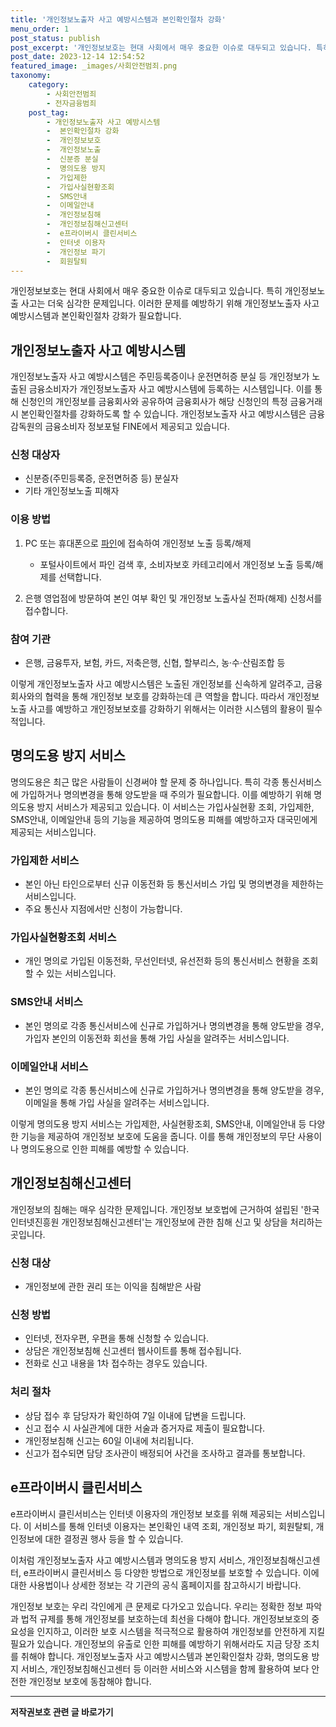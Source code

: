 ```yaml
---
title: '개인정보노출자 사고 예방시스템과 본인확인절차 강화'
menu_order: 1
post_status: publish
post_excerpt: '개인정보보호는 현대 사회에서 매우 중요한 이슈로 대두되고 있습니다. 특히 개인정보노출 사고는 더욱 심각한 문제입니다. 이러한 문제를 예방하기 위해 개인정보노출자 사고 예방시스템과 본인확인절차 강화가 필요합니다.'
post_date: 2023-12-14 12:54:52
featured_image: _images/사회안전범죄.png
taxonomy:
    category:
        - 사회안전범죄
        - 전자금융범죄
    post_tag:
        - 개인정보노출자 사고 예방시스템
        -  본인확인절차 강화
        -  개인정보보호
        -  개인정보노출
        -  신분증 분실
        -  명의도용 방지
        -  가입제한
        -  가입사실현황조회
        -  SMS안내
        -  이메일안내
        -  개인정보침해
        -  개인정보침해신고센터
        -  e프라이버시 클린서비스
        -  인터넷 이용자
        -  개인정보 파기
        -  회원탈퇴
---
```




개인정보보호는 현대 사회에서 매우 중요한 이슈로 대두되고 있습니다. 특히 개인정보노출 사고는 더욱 심각한 문제입니다. 이러한 문제를 예방하기 위해 개인정보노출자 사고 예방시스템과 본인확인절차 강화가 필요합니다.

## 개인정보노출자 사고 예방시스템

개인정보노출자 사고 예방시스템은 주민등록증이나 운전면허증 분실 등 개인정보가 노출된 금융소비자가 개인정보노출자 사고 예방시스템에 등록하는 시스템입니다. 이를 통해 신청인의 개인정보를 금융회사와 공유하여 금융회사가 해당 신청인의 특정 금융거래 시 본인확인절차를 강화하도록 할 수 있습니다. 개인정보노출자 사고 예방시스템은 금융감독원의 금융소비자 정보포털 FINE에서 제공되고 있습니다.

### 신청 대상자

- 신분증(주민등록증, 운전면허증 등) 분실자
- 기타 개인정보노출 피해자

### 이용 방법

1. PC 또는 휴대폰으로 [파인](http://fine.fss.or.kr)에 접속하여 개인정보 노출 등록/해제
   - 포털사이트에서 파인 검색 후, 소비자보호 카테고리에서 개인정보 노출 등록/해제를 선택합니다.

2. 은행 영업점에 방문하여 본인 여부 확인 및 개인정보 노출사실 전파(해제) 신청서를 접수합니다.

### 참여 기관

- 은행, 금융투자, 보험, 카드, 저축은행, 신협, 할부리스, 농·수·산림조합 등

이렇게 개인정보노출자 사고 예방시스템은 노출된 개인정보를 신속하게 알려주고, 금융회사와의 협력을 통해 개인정보 보호를 강화하는데 큰 역할을 합니다. 따라서 개인정보노출 사고를 예방하고 개인정보보호를 강화하기 위해서는 이러한 시스템의 활용이 필수적입니다.

## 명의도용 방지 서비스

명의도용은 최근 많은 사람들이 신경써야 할 문제 중 하나입니다. 특히 각종 통신서비스에 가입하거나 명의변경을 통해 양도받을 때 주의가 필요합니다. 이를 예방하기 위해 명의도용 방지 서비스가 제공되고 있습니다. 이 서비스는 가입사실현황 조회, 가입제한, SMS안내, 이메일안내 등의 기능을 제공하여 명의도용 피해를 예방하고자 대국민에게 제공되는 서비스입니다.

### 가입제한 서비스

- 본인 아닌 타인으로부터 신규 이동전화 등 통신서비스 가입 및 명의변경을 제한하는 서비스입니다.
- 주요 통신사 지점에서만 신청이 가능합니다.

### 가입사실현황조회 서비스

- 개인 명의로 가입된 이동전화, 무선인터넷, 유선전화 등의 통신서비스 현황을 조회할 수 있는 서비스입니다.

### SMS안내 서비스

- 본인 명의로 각종 통신서비스에 신규로 가입하거나 명의변경을 통해 양도받을 경우, 가입자 본인의 이동전화 회선을 통해 가입 사실을 알려주는 서비스입니다.

### 이메일안내 서비스

- 본인 명의로 각종 통신서비스에 신규로 가입하거나 명의변경을 통해 양도받을 경우, 이메일을 통해 가입 사실을 알려주는 서비스입니다.

이렇게 명의도용 방지 서비스는 가입제한, 사실현황조회, SMS안내, 이메일안내 등 다양한 기능을 제공하여 개인정보 보호에 도움을 줍니다. 이를 통해 개인정보의 무단 사용이나 명의도용으로 인한 피해를 예방할 수 있습니다.

## 개인정보침해신고센터

개인정보의 침해는 매우 심각한 문제입니다. 개인정보 보호법에 근거하여 설립된 '한국인터넷진흥원 개인정보침해신고센터'는 개인정보에 관한 침해 신고 및 상담을 처리하는 곳입니다.

### 신청 대상

- 개인정보에 관한 권리 또는 이익을 침해받은 사람

### 신청 방법

- 인터넷, 전자우편, 우편을 통해 신청할 수 있습니다.
- 상담은 개인정보침해 신고센터 웹사이트를 통해 접수됩니다.
- 전화로 신고 내용을 1차 접수하는 경우도 있습니다.

### 처리 절차

- 상담 접수 후 담당자가 확인하여 7일 이내에 답변을 드립니다.
- 신고 접수 시 사실관계에 대한 서술과 증거자료 제출이 필요합니다.
- 개인정보침해 신고는 60일 이내에 처리됩니다.
- 신고가 접수되면 담당 조사관이 배정되어 사건을 조사하고 결과를 통보합니다.

## e프라이버시 클린서비스

e프라이버시 클린서비스는 인터넷 이용자의 개인정보 보호를 위해 제공되는 서비스입니다. 이 서비스를 통해 인터넷 이용자는 본인확인 내역 조회, 개인정보 파기, 회원탈퇴, 개인정보에 대한 결정권 행사 등을 할 수 있습니다.

이처럼 개인정보노출자 사고 예방시스템과 명의도용 방지 서비스, 개인정보침해신고센터, e프라이버시 클린서비스 등 다양한 방법으로 개인정보를 보호할 수 있습니다. 이에 대한 사용법이나 상세한 정보는 각 기관의 공식 홈페이지를 참고하시기 바랍니다.

개인정보 보호는 우리 각인에게 큰 문제로 다가오고 있습니다. 우리는 정확한 정보 파악과 법적 규제를 통해 개인정보를 보호하는데 최선을 다해야 합니다. 개인정보보호의 중요성을 인지하고, 이러한 보호 시스템을 적극적으로 활용하여 개인정보를 안전하게 지킬 필요가 있습니다. 개인정보의 유출로 인한 피해를 예방하기 위해서라도 지금 당장 조치를 취해야 합니다. 개인정보노출자 사고 예방시스템과 본인확인절차 강화, 명의도용 방지 서비스, 개인정보침해신고센터 등 이러한 서비스와 시스템을 함께 활용하여 보다 안전한 개인정보 보호에 동참해야 합니다.
<!-- wp:separator -->
<hr class="wp-block-separator has-alpha-channel-opacity"/>
<!-- /wp:separator -->

<!-- wp:group {"backgroundColor":"base","layout":{"type":"constrained"}} -->
<div class="wp-block-group has-base-background-color has-background"><!-- wp:paragraph {"align":"center","fontSize":"medium"} -->
<p class="has-text-align-center has-large-font-size"><strong>저작권보호 관련 글 바로가기</strong></p>
<!-- /wp:paragraph -->


<!-- wp:latest-posts
{"categories":[{"id":14799,"count":19,"description":"","link":"https://uknowlaw.com/category/%ec%a0%80%ec%9e%91%ea%b6%8c%eb%b3%b4%ed%98%b8/","name":"저작권보호","slug":"저작권보호","taxonomy":"category","parent":0,"meta":[],"_links":{"self":[{"href":"https://uknowlaw.com/wp-json/wp/v2/categories/14799"}],"collection":[{"href":"https://uknowlaw.com/wp-json/wp/v2/categories"}],"about":[{"href":"https://uknowlaw.com/wp-json/wp/v2/taxonomies/category"}],"wp:post_type":[{"href":"https://uknowlaw.com/wp-json/wp/v2/posts?categories=14799"}],"curies":[{"name":"wp","href":"https://api.w.org/{rel}","templated":true}]}}],"postsToShow":100,"excerptLength":28,"postLayout":"grid","columns":2,"featuredImageAlign":"left","featuredImageSizeSlug":"large","fontSize":"small"} /--></div>
<!-- /wp:group -->